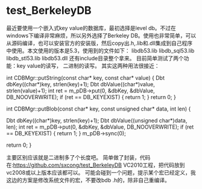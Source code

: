 # test_BerkeleyDB
最近要使用一个嵌入式key value的数据库，最初选择是level db。不过在windows下编译非常麻烦，所以另外选择了Berkeley DB。使用也非常简单，可以从源码编译，也可以安装官方的安装版，然后copy出.h,.lib和.dll集成到自己程序中使用。本文使用的版本是5.3，使用到的文件如下：
libdb53.lib
libdb_sql53.lib
libdb_stl53.lib
libdb53.dll
还有include目录整个拿来。
目前简单测试了两个功能：key value的读写， 二进制的读写。
其实这两种用法很接近：

int CDBMgr::putString(const char* key, const char* value)
{
 Dbt dbKey((char*)key, strlen(key)+1);
 Dbt dbValue((char*)value, strlen(value)+1);
 int ret = m_pDB->put(0, &dbKey, &dbValue, DB_NOOVERWRITE);
 if (ret == DB_KEYEXIST)
 {
 return 1;
 }
 return 0;
}


int CDBMgr::putBlob(const char* key, const unsigned char* data, int len)
{
 
 Dbt dbKey((char*)key, strlen(key)+1);
 Dbt dbValue((unsigned char*)data, len);
 int ret = m_pDB->put(0, &dbKey, &dbValue, DB_NOOVERWRITE);
 if (ret == DB_KEYEXIST)
 {
 return 1;
 }
 m_pDB->sync(0);
 
 return 0;
}

主要区别应该就是二进制多了个长度吧。
简单做了封装，代码在:https://github.com/sxcong/test_BerkeleyDB
VC2010工程，把代码放到vc2008或以上版本应该都可以。
可能会碰到一个问题，提示某个宏已经定义，我这边的方案是修改系统文件的宏，不要改bdb .h的，除非自己重编译。